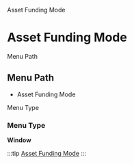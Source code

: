 
Asset Funding Mode
# Asset Funding Mode



Menu Path
## Menu Path



- Asset Funding Mode

Menu Type
### Menu Type

**Window**


:::tip
[Asset Funding Mode](functional-guide/window/window-asset-funding-mode.md)
:::